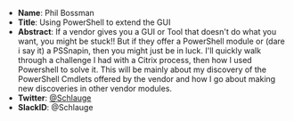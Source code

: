 * **Name**: Phil Bossman
* **Title**: Using PowerShell to extend the GUI
* **Abstract**: If a vendor gives you a GUI or Tool that doesn't do what you want, you might be stuck!!  But if they offer a PowerShell module or (dare i say it) a PSSnapin, then you might just be in luck.  I'll quickly walk through a challenge I had with a Citrix process, then how I used Powershell to solve it.
This will be mainly about my discovery of the PowerShell Cmdlets offered by the vendor and how I go about making new discoveries in other vendor modules.
* **Twitter**: [@Schlauge](https://twitter.com/Schlauge)
* **SlackID**: @Schlauge
